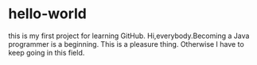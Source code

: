 # hello-world
this is my first project for learning GitHub.
Hi,everybody.Becoming a Java programmer is a beginning. This is a pleasure thing.
Otherwise I have to keep going in this field.
